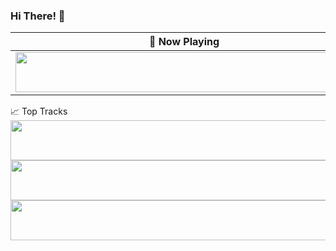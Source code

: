 ### Hi There! 👋

| 🎵 Now Playing                                                                                                                    |
| ------------------------------------------------------------------------------------------------------------------------------ |
|  <a href="https://open.spotify.com/intl-es/album/4N1fROq2oeyLGAlQ1C1j18?si=x3hhx5UhSB-5_9m7QQXJ4A"><img src="[https://open.spotify.com/intl-es/album/4N1fROq2oeyLGAlQ1C1j18?si=ckJYz4R7SAeLGYJHDWbgsw](https://postimg.cc/Fdft5tjp)" width="540" height="64"></a> |


  <thead>
    <tr>
      <th>📈 Top Tracks</th>
    </tr>
  </thead>
  <tbody>
    <tr>
      <td><a href="https://status.nmoo.dev/top-tracks?i=1&open"><img src="https://status.nmoo.dev/top-tracks?i=1" width="540" height="64"></a></td>
    </tr>
    <tr></tr> <!-- hide gray row -->
    <tr>
      <td><a href="https://status.nmoo.dev/top-tracks?i=2&open"><img src="https://status.nmoo.dev/top-tracks?i=2" width="540" height="64"></a></td>
    </tr>
    <tr></tr> <!-- hide gray row -->
    <tr>
      <td><a href="https://status.nmoo.dev/top-tracks?i=3&open"><img src="https://status.nmoo.dev/top-tracks?i=3" width="540" height="64"></a></td>
    </tr>
  </tbody>
</table>
